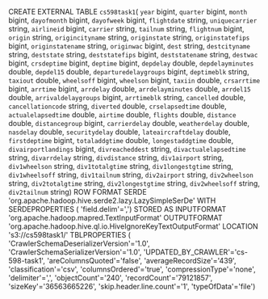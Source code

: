   CREATE EXTERNAL TABLE `cs598task1`(
  `year` bigint,
  `quarter` bigint,
  `month` bigint,
  `dayofmonth` bigint,
  `dayofweek` bigint,
  `flightdate` string,
  `uniquecarrier` string,
  `airlineid` bigint,
  `carrier` string,
  `tailnum` string,
  `flightnum` bigint,
  `origin` string,
  `origincityname` string,
  `originstate` string,
  `originstatefips` bigint,
  `originstatename` string,
  `originwac` bigint,
  `dest` string,
  `destcityname` string,
  `deststate` string,
  `deststatefips` bigint,
  `deststatename` string,
  `destwac` bigint,
  `crsdeptime` bigint,
  `deptime` bigint,
  `depdelay` double,
  `depdelayminutes` double,
  `depdel15` double,
  `departuredelaygroups` bigint,
  `deptimeblk` string,
  `taxiout` double,
  `wheelsoff` bigint,
  `wheelson` bigint,
  `taxiin` double,
  `crsarrtime` bigint,
  `arrtime` bigint,
  `arrdelay` double,
  `arrdelayminutes` double,
  `arrdel15` double,
  `arrivaldelaygroups` bigint,
  `arrtimeblk` string,
  `cancelled` double,
  `cancellationcode` string,
  `diverted` double,
  `crselapsedtime` double,
  `actualelapsedtime` double,
  `airtime` double,
  `flights` double,
  `distance` double,
  `distancegroup` bigint,
  `carrierdelay` double,
  `weatherdelay` double,
  `nasdelay` double,
  `securitydelay` double,
  `lateaircraftdelay` double,
  `firstdeptime` bigint,
  `totaladdgtime` double,
  `longestaddgtime` double,
  `divairportlandings` bigint,
  `divreacheddest` string,
  `divactualelapsedtime` string,
  `divarrdelay` string,
  `divdistance` string,
  `div1airport` string,
  `div1wheelson` string,
  `div1totalgtime` string,
  `div1longestgtime` string,
  `div1wheelsoff` string,
  `div1tailnum` string,
  `div2airport` string,
  `div2wheelson` string,
  `div2totalgtime` string,
  `div2longestgtime` string,
  `div2wheelsoff` string,
  `div2tailnum` string)
ROW FORMAT SERDE
  'org.apache.hadoop.hive.serde2.lazy.LazySimpleSerDe'
WITH SERDEPROPERTIES (
  'field.delim'=',')
STORED AS INPUTFORMAT
  'org.apache.hadoop.mapred.TextInputFormat'
OUTPUTFORMAT
  'org.apache.hadoop.hive.ql.io.HiveIgnoreKeyTextOutputFormat'
LOCATION
  's3://cs598task1/'
TBLPROPERTIES (
  'CrawlerSchemaDeserializerVersion'='1.0',
  'CrawlerSchemaSerializerVersion'='1.0',
  'UPDATED_BY_CRAWLER'='cs-598-task1',
  'areColumnsQuoted'='false',
  'averageRecordSize'='439',
  'classification'='csv',
  'columnsOrdered'='true',
  'compressionType'='none',
  'delimiter'=',',
  'objectCount'='240',
  'recordCount'='79121857',
  'sizeKey'='36563665226',
  'skip.header.line.count'='1',
  'typeOfData'='file')